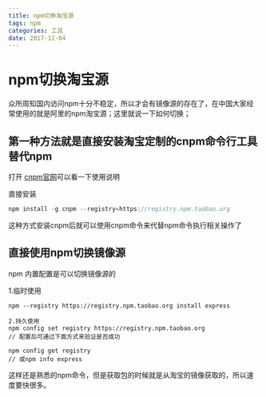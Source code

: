 ```yaml
---
title: npm切换淘宝源
tags: npm
categories: 工具
date: 2017-12-04
---
```


# npm切换淘宝源
众所周知国内访问npm十分不稳定，所以才会有镜像源的存在了，在中国大家经常使用的就是阿里的npm淘宝源；这里就说一下如何切换；

## 第一种方法就是直接安装淘宝定制的cnpm命令行工具替代npm

打开 [cnpm官网](https://npm.taobao.org/)可以看一下使用说明

直接安装
``` js
npm install -g cnpm --registry=https://registry.npm.taobao.org
```
这种方式安装cnpm后就可以使用cnpm命令来代替npm命令执行相关操作了
## 直接使用npm切换镜像源
npm 内置配置是可以切换镜像源的

1.临时使用
```
npm --registry https://registry.npm.taobao.org install express
```
```
2.持久使用
npm config set registry https://registry.npm.taobao.org
// 配置后可通过下面方式来验证是否成功

npm config get registry
// 或npm info express
```
这样还是熟悉的npm命令，但是获取包的时候就是从淘宝的镜像获取的，所以速度要快很多。
